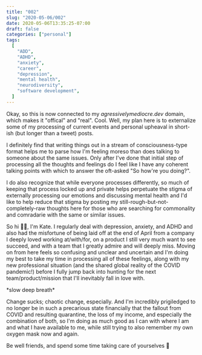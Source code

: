 ```yaml
---
title: "002"
slug: "2020-05-06/002"
date: 2020-05-06T13:35:25-07:00
draft: false
categories: ["personal"]
tags:
  [
    "ADD",
    "ADHD",
    "anxiety",
    "career",
    "depression",
    "mental health",
    "neurodiversity",
    "software development",
  ]
---
```


Okay, so this is now connected to my _agressivelymediocre.dev_ domain, which makes it "offical" and "real". Cool. Well, my plan here is to externalize some of my processing of current events and personal upheaval in short-ish (but longer than a tweet) posts.

I definitely find that writing things out in a stream of consciousness-type format helps me to parse how I'm feeling moreso than does talking to someone about the same issues. Only after I've done that initial step of processing all the thoughts and feelings do I feel like I have any coherent talking points with which to answer the oft-asked "So how're you doing?".

I do also recognize that while everyone processes differently, so much of keeping that process locked up and private helps perpetuate the stigma of externally processing our emotions and discussing mental health and I'd like to help reduce that stigma by posting my still-rough-but-not-completely-raw thoughts here for those who are searching for commonality and comradarie with the same or similar issues.

So hi 👋🏻, I'm Kate. I regularly deal with depression, anxiety, and ADHD and also had the misfortune of being laid off at the end of April from a company I deeply loved working at/with/for, on a product I still very much want to see succeed, and with a team that I greatly admire and will deeply miss. Moving on from here feels so confusing and unclear and uncertain and I'm doing my best to take my time in processing all of these feelings, along with my new professional situation (and the shared global reality of the COVID pandemic!) before I fully jump back into hunting for the next team/product/mission that I'll inevitably fall in love with.

\*slow deep breath\*

Change sucks; chaotic change, especially. And I'm incredibly prigiledged to no longer be in such a precarious state financially that the fallout from COVID and resulting quarantine, the loss of my income, and especially the combination of both, so I'm doing as much good as I can with where I am and what I have available to me, while still trying to also remember my own oxygen mask now and again.

Be well friends, and spend some time taking care of yourselves 💚
